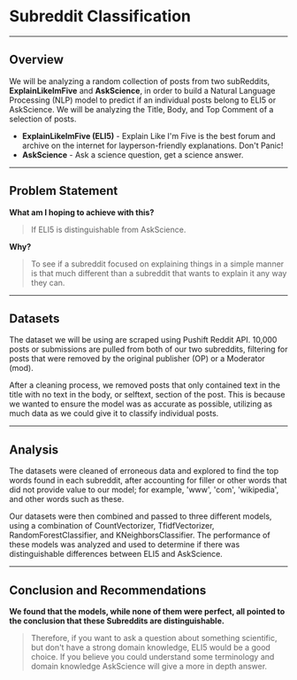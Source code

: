# Subreddit Classification

---

## Overview

We will be analyzing a random collection of posts from two subReddits, **ExplainLikeImFive** and **AskScience**, in order to build a Natural Language Processing (NLP) model to predict if an individual posts belong to ELI5 or AskScience. We will be analyzing the Title, Body, and Top Comment of a selection of posts.
- **ExplainLikeImFive (ELI5)** - Explain Like I'm Five is the best forum and archive on the internet for layperson-friendly explanations. Don't Panic!
- **AskScience** - Ask a science question, get a science answer.

---


## Problem Statement
**What am I hoping to achieve with this?**
> If ELI5 is distinguishable from AskScience.

**Why?**
> To see if a subreddit focused on explaining things in a simple manner is that much different than a subreddit that wants to explain it any way they can.

---


## Datasets

The dataset we will be using are scraped using Pushift Reddit API. 10,000 posts or submissions are pulled from both of our two subreddits, filtering for posts that were removed by the original publisher (OP) or a Moderator (mod).

After a cleaning process, we removed posts that only contained text in the title with no text in the body, or selftext, section of the post. This is because we wanted to ensure the model was as accurate as possible, utilizing as much data as we could give it to classify individual posts.

---


## Analysis

The datasets were cleaned of erroneous data and explored to find the top words found in each subreddit, after accounting for filler or other words that did not provide value to our model; for example, 'www', 'com', 'wikipedia', and other words such as these. 

Our datasets were then combined and passed to three different models, using a combination of CountVectorizer, TfidfVectorizer, RandomForestClassifier, and KNeighborsClassifier. The performance of these models was analyzed and used to determine if there was distinguishable differences between ELI5 and AskScience.

---


## Conclusion and Recommendations

**We found that the models, while none of them were perfect, all pointed to the conclusion that these Subreddits are distinguishable.** 
>Therefore, if you want to ask a question about something scientific, but don't have a strong domain knowledge, ELI5 would be a good choice. If you believe you could understand some terminology and domain knowledge AskScience will give a more in depth answer.